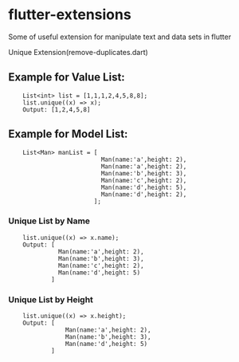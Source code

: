 # flutter-extensions
Some of useful extension for manipulate text and data sets in flutter

Unique Extension(remove-duplicates.dart)
## Example for Value List:  

        List<int> list = [1,1,1,2,4,5,8,8];
        list.unique((x) => x);
        Output: [1,2,4,5,8]
        
## Example for Model List: 
        
        List<Man> manList = [
                              Man(name:'a',height: 2),
                              Man(name:'a',height: 2),
                              Man(name:'b',height: 3),
                              Man(name:'c',height: 2),
                              Man(name:'d',height: 5),
                              Man(name:'d',height: 2),
                            ];
                            
### Unique List by Name                    
        list.unique((x) => x.name);
        Output: [
                  Man(name:'a',height: 2),
                  Man(name:'b',height: 3),
                  Man(name:'c',height: 2),
                  Man(name:'d',height: 5)
                ]
                
                
                
### Unique List by Height
        list.unique((x) => x.height);
        Output: [
                    Man(name:'a',height: 2),
                    Man(name:'b',height: 3),
                    Man(name:'d',height: 5)
                ]
